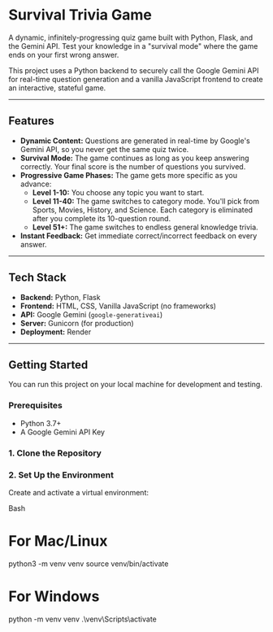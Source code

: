# Survival Trivia Game

A dynamic, infinitely-progressing quiz game built with Python, Flask, and the Gemini API. Test your knowledge in a "survival mode" where the game ends on your first wrong answer.

This project uses a Python backend to securely call the Google Gemini API for real-time question generation and a vanilla JavaScript frontend to create an interactive, stateful game.

---

## Features

* **Dynamic Content:** Questions are generated in real-time by Google's Gemini API, so you never get the same quiz twice.
* **Survival Mode:** The game continues as long as you keep answering correctly. Your final score is the number of questions you survived.
* **Progressive Game Phases:** The game gets more specific as you advance:
    * **Level 1-10:** You choose any topic you want to start.
    * **Level 11-40:** The game switches to category mode. You'll pick from Sports, Movies, History, and Science. Each category is eliminated after you complete its 10-question round.
    * **Level 51+:** The game switches to endless general knowledge trivia.
* **Instant Feedback:** Get immediate correct/incorrect feedback on every answer.

---

## Tech Stack

* **Backend:** Python, Flask
* **Frontend:** HTML, CSS, Vanilla JavaScript (no frameworks)
* **API:** Google Gemini (`google-generativeai`)
* **Server:** Gunicorn (for production)
* **Deployment:** Render

---

## Getting Started

You can run this project on your local machine for development and testing.

### Prerequisites

* Python 3.7+
* A Google Gemini API Key

### 1. Clone the Repository


### 2. Set Up the Environment
Create and activate a virtual environment:

Bash

# For Mac/Linux
python3 -m venv venv
source venv/bin/activate

# For Windows
python -m venv venv
.\venv\Scripts\activate

